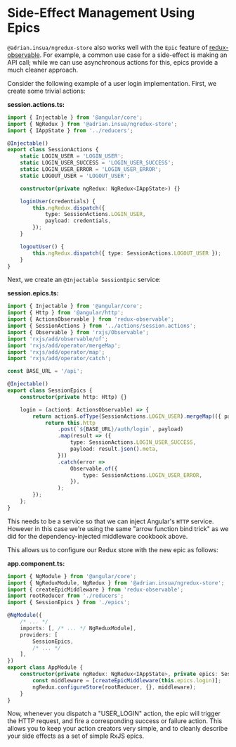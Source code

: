 # Side-Effect Management Using Epics

`@adrian.insua/ngredux-store` also works well with the `Epic` feature of
[redux-observable](https://github.com/redux-observable). For
example, a common use case for a side-effect is making an API call; while
we can use asynchronous actions for this, epics provide a much cleaner
approach.

Consider the following example of a user login implementation. First, we
create some trivial actions:

**session.actions.ts:**

```typescript
import { Injectable } from '@angular/core';
import { NgRedux } from '@adrian.insua/ngredux-store';
import { IAppState } from '../reducers';

@Injectable()
export class SessionActions {
    static LOGIN_USER = 'LOGIN_USER';
    static LOGIN_USER_SUCCESS = 'LOGIN_USER_SUCCESS';
    static LOGIN_USER_ERROR = 'LOGIN_USER_ERROR';
    static LOGOUT_USER = 'LOGOUT_USER';

    constructor(private ngRedux: NgRedux<IAppState>) {}

    loginUser(credentials) {
        this.ngRedux.dispatch({
            type: SessionActions.LOGIN_USER,
            payload: credentials,
        });
    }

    logoutUser() {
        this.ngRedux.dispatch({ type: SessionActions.LOGOUT_USER });
    }
}
```

Next, we create an `@Injectable SessionEpic` service:

**session.epics.ts:**

```typescript
import { Injectable } from '@angular/core';
import { Http } from '@angular/http';
import { ActionsObservable } from 'redux-observable';
import { SessionActions } from '../actions/session.actions';
import { Observable } from 'rxjs/Observable';
import 'rxjs/add/observable/of';
import 'rxjs/add/operator/mergeMap';
import 'rxjs/add/operator/map';
import 'rxjs/add/operator/catch';

const BASE_URL = '/api';

@Injectable()
export class SessionEpics {
    constructor(private http: Http) {}

    login = (action$: ActionsObservable) => {
        return action$.ofType(SessionActions.LOGIN_USER).mergeMap(({ payload }) => {
            return this.http
                .post(`${BASE_URL}/auth/login`, payload)
                .map(result => ({
                    type: SessionActions.LOGIN_USER_SUCCESS,
                    payload: result.json().meta,
                }))
                .catch(error =>
                    Observable.of({
                        type: SessionActions.LOGIN_USER_ERROR,
                    }),
                );
        });
    };
}
```

This needs to be a service so that we can inject Angular's `HTTP` service.
However in this case we're using the same "arrow function bind trick" as we
did for the dependency-injected middleware cookbook above.

This allows us to configure our Redux store with the new epic as follows:

**app.component.ts:**

```typescript
import { NgModule } from '@angular/core';
import { NgReduxModule, NgRedux } from '@adrian.insua/ngredux-store';
import { createEpicMiddleware } from 'redux-observable';
import rootReducer from './reducers';
import { SessionEpics } from './epics';

@NgModule({
    /* ... */
    imports: [, /* ... */ NgReduxModule],
    providers: [
        SessionEpics,
        /* ... */
    ],
})
export class AppModule {
    constructor(private ngRedux: NgRedux<IAppState>, private epics: SessionEpics) {
        const middleware = [createEpicMiddleware(this.epics.login)];
        ngRedux.configureStore(rootReducer, {}, middleware);
    }
}
```

Now, whenever you dispatch a "USER_LOGIN" action, the epic will trigger the
HTTP request, and fire a corresponding success or failure action. This allows
you to keep your action creators very simple, and to cleanly describe your
side effects as a set of simple RxJS epics.
